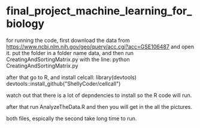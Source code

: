 # final_project_machine_learning_for_biology

for running the code, first download the data from https://www.ncbi.nlm.nih.gov/geo/query/acc.cgi?acc=GSE106487 and open it.
put the folder in a folder name data, and then run CreatingAndSortingMatrix.py with the line: python CreatingAndSortingMatrix.py

after that go to R, and install celcall:
library(devtools)
devtools::install_github("ShellyCoder/cellcall")

watch out that there is a lot of depndencies to install so the R code will run.

after that run AnalyzeTheData.R and then you will get in the all the pictures. 

both files, espically the second take long time to run.
